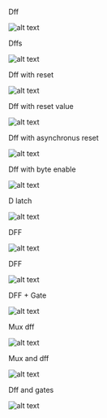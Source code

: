 Dff 

![alt text](<Screenshot 2024-09-04 224632.png>)

Dffs

![alt text](<Screenshot 2024-09-04 224632-2.png>)

Dff with reset

![alt text](image.png)

Dff with reset value

![alt text](image-1.png)

Dff with asynchronus reset

![alt text](image-2.png)

Dff with byte enable

![alt text](image-3.png)

D latch

![alt text](image-4.png)

DFF

![alt text](image-5.png)

DFF 

![alt text](image-6.png)

DFF + Gate

![alt text](image-7.png)

Mux dff

![alt text](image-8.png)

Mux and dff

![alt text](image-9.png)

Dff and gates

![alt text](image-10.png)